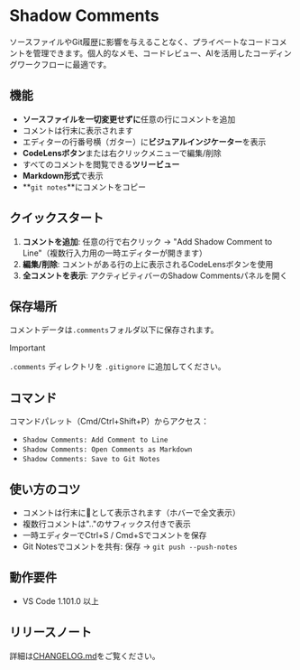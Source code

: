 # Shadow Comments

ソースファイルやGit履歴に影響を与えることなく、プライベートなコードコメントを管理できます。個人的なメモ、コードレビュー、AIを活用したコーディングワークフローに最適です。

## 機能

- **ソースファイルを一切変更せずに**任意の行にコメントを追加
- コメントは行末に表示されます
- エディターの行番号横（ガター）に**ビジュアルインジケーター**を表示
- **CodeLensボタン**または右クリックメニューで編集/削除
- すべてのコメントを閲覧できる**ツリービュー**
- **Markdown形式**で表示
- **`git notes`**にコメントをコピー

## クイックスタート

1. **コメントを追加**: 任意の行で右クリック → "Add Shadow Comment to Line"（複数行入力用の一時エディターが開きます）
2. **編集/削除**: コメントがある行の上に表示されるCodeLensボタンを使用
3. **全コメントを表示**: アクティビティバーのShadow Commentsパネルを開く

## 保存場所

コメントデータは`.comments`フォルダ以下に保存されます。

> [!IMPORTANT]
> `.comments` ディレクトリを `.gitignore` に追加してください。

## コマンド

コマンドパレット（Cmd/Ctrl+Shift+P）からアクセス：
- `Shadow Comments: Add Comment to Line`
- `Shadow Comments: Open Comments as Markdown`
- `Shadow Comments: Save to Git Notes`

## 使い方のコツ

- コメントは行末に💬として表示されます（ホバーで全文表示）
- 複数行コメントは".."のサフィックス付きで表示
- 一時エディターでCtrl+S / Cmd+Sでコメントを保存
- Git Notesでコメントを共有: 保存 → `git push --push-notes`

## 動作要件

- VS Code 1.101.0 以上

## リリースノート

詳細は[CHANGELOG.md](CHANGELOG.md)をご覧ください。
